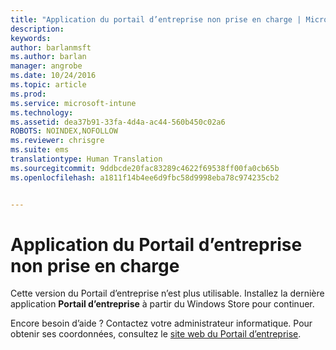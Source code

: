 ```yaml
---
title: "Application du portail d’entreprise non prise en charge | Microsoft Intune"
description: 
keywords: 
author: barlanmsft
ms.author: barlan
manager: angrobe
ms.date: 10/24/2016
ms.topic: article
ms.prod: 
ms.service: microsoft-intune
ms.technology: 
ms.assetid: dea37b91-33fa-4d4a-ac44-560b450c02a6
ROBOTS: NOINDEX,NOFOLLOW
ms.reviewer: chrisgre
ms.suite: ems
translationtype: Human Translation
ms.sourcegitcommit: 9ddbcde20fac83289c4622f69538ff00fa0cb65b
ms.openlocfilehash: a1811f14b4ee6d9fbc58d9998eba78c974235cb2


---
```


# <a name="company-portal-app-not-supported"></a>Application du Portail d’entreprise non prise en charge
Cette version du Portail d’entreprise n’est plus utilisable. Installez la dernière application **Portail d’entreprise** à partir du Windows Store pour continuer.


Encore besoin d’aide ? Contactez votre administrateur informatique. Pour obtenir ses coordonnées, consultez le [site web du Portail d’entreprise](http://portal.manage.microsoft.com).



<!--HONumber=Nov16_HO1-->


